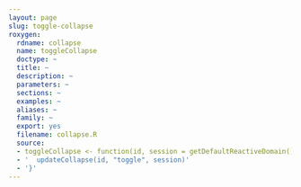 ```yaml
---
layout: page
slug: toggle-collapse
roxygen:
  rdname: collapse
  name: toggleCollapse
  doctype: ~
  title: ~
  description: ~
  parameters: ~
  sections: ~
  examples: ~
  aliases: ~
  family: ~
  export: yes
  filename: collapse.R
  source:
  - toggleCollapse <- function(id, session = getDefaultReactiveDomain()) {
  - '  updateCollapse(id, "toggle", session)'
  - '}'
---
```

